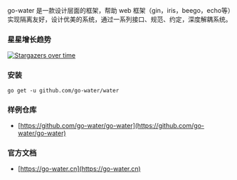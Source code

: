 go-water 是一款设计层面的框架，帮助 web 框架（gin，iris，beego，echo等）实现隔离友好，设计优美的系统，通过一系列接口、规范、约定，深度解耦系统。

### 星星增长趋势
[![Stargazers over time](https://starchart.cc/go-water/water.svg)](https://starchart.cc/go-water/water)

### 安装
```
go get -u github.com/go-water/water
```

### 样例仓库
+ [https://github.com/go-water/go-water](https://github.com/go-water/go-water)

### 官方文档
+ [https://go-water.cn](https://go-water.cn)